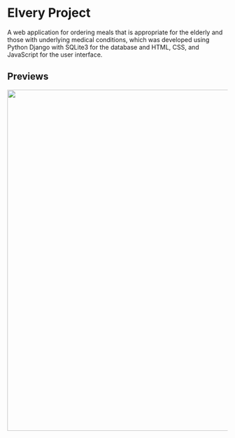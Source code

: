 # Elvery Project
A web application for ordering meals that is
appropriate for the elderly and those with
underlying medical conditions, which was
developed using Python Django with SQLite3 for
the database and HTML, CSS, and JavaScript for
the user interface.

## Previews
<p align="left">
  <img width="780" src="Previews/HomePage.png">
</p>
